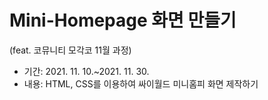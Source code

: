 # Mini-Homepage 화면 만들기
(feat. 코뮤니티 모각코 11월 과정)

- 기간: 2021. 11. 10.~2021. 11. 30.
- 내용: HTML, CSS를 이용하여 싸이월드 미니홈피 화면 제작하기


